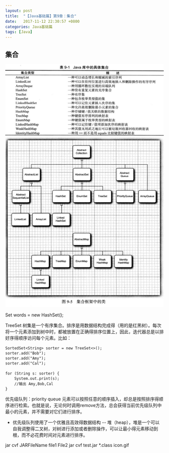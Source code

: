 ```yaml
---
layout: post
title:  "【Java基础篇】第9章：集合"
date:   2017-11-12 22:30:57 +0800
categories: Java基础篇
tags: [Java]
---
```


## 集合

![](media/15116172800571.jpg)
![](media/15116199266641.jpg)

Set<Sting> words = new HashSet();

TreeSet 树集是一个有序集合。排序是用数据结构完成得（用的是红黑树）。每次将一个元素添加到树中时，都被放置在正确得排序位置上，因此，迭代器总是以排好序得顺序访问每个元素。比如：

```
SortedSet<String> sorter = new TreeSet<>();
sorter.add("Bob");
sorter.add("Amy");
sorter.add("Cal");

for (String s: sorter) {
	System.out.print(s);
	//输出 Amy,Bob,Cal
}
```

优先级队列：priority queue
元素可以按照任意的顺序插入，却总是按照排序得顺序进行检索。也就是说，无论何时调用remove方法，总会获得当前优先级队列中最小的元素，并不需要对它们进行排序。

- 优先级队列使用了一个优雅且高效得数据结构 -- 堆（heap），堆是一个可以自我调整得二叉树，对树进行添加或者删除操作，可以让最小得元素移动到根，而不必花费时间对元素进行排序。


jar cvf JARFileName file1 File2
jar cvf test.jar *.class icon.gif

